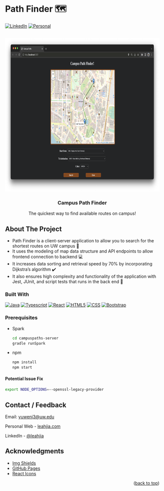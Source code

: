 # Path Finder 🗺️

[![LinkedIn][linkedin-shield]][linkedin-url]
[![Personal][personal-shield]][personal-url]



<!-- PROJECT LOGO -->
<br />
<div align="center">
  <a href="https://github.com/leahjia/Projects">
    <img src="result.png" alt="Logo" width="800" height="500">
  </a>

  <h3 align="center">Campus Path Finder</h3>

  <p align="center">
    The quickest way to find available routes on campus!
  </p>
</div>

<!-- ABOUT THE PROJECT -->
## About The Project
* Path Finder is a client-server application to allow you to search for the shortest routes on UW campus 🏫
* It uses the modeling of map data structure and API endpoints to allow frontend connection to backend 💻
* It increases data sorting and retrieval speed by 70% by incorporating Dijkstra’s algorithm ✔️
* It also ensures high complexity and functionality of the application with Jest, JUnit, and script tests that runs in the back end 🥇



### Built With

[![Java][Java-shield]][Java-url]
[![Typescript][ts-shield]][ts-url]
[![React][React.js]][React-url]
[![HTML5][HTML5-shield]][HTML5-url]
[![CSS][CSS3-shield]][CSS3-url]
[![Bootstrap][Bootstrap.com]][Bootstrap-url]

### Prerequisites
* Spark
  ```sh
  cd campuspaths-server
  gradle runSpark
  ```
* npm
  ```sh
  npm install
  npm start
  ```

#### Potential Issue Fix
  ```sh
  export NODE_OPTIONS=--openssl-legacy-provider
  ```

<!-- CONTACT -->
## Contact / Feedback

Email: yuwenj3@uw.edu

Personal Web - [leahjia.com](https://leahjia.com/)

LinkedIn - [@leahjia](https://www.linkedin.com/in/leahjia/)


<!-- ACKNOWLEDGMENTS -->
## Acknowledgments
* [Img Shields](https://shields.io)
* [GitHub Pages](https://pages.github.com)
* [React Icons](https://react-icons.github.io/react-icons/search)

<p align="right">(<a href="#readme-top">back to top</a>)</p>


<!-- MARKDOWN LINKS & IMAGES -->
<!-- https://www.markdownguide.org/basic-syntax/#reference-style-links -->
[linkedin-shield]: https://img.shields.io/badge/-LinkedIn-black.svg?style=for-the-badge&logo=linkedin&colorB=555
[linkedin-url]: https://linkedin.com/in/leahjia/
[personal-shield]: https://img.shields.io/badge/Leah-Jia-blue?style=for-the-badge
[personal-url]: https://leahjia.com/
[Java-shield]: https://img.shields.io/badge/Java-ED8B00?style=for-the-badge&logo=java&logoColor=white
[Java-url]: https://dev.java/
[ts-shield]: https://shields.io/badge/TypeScript-3178C6?logo=TypeScript&logoColor=FFF&style=for-the-badge
[ts-url]: https://www.typescriptlang.org/
[React.js]: https://img.shields.io/badge/React-20232A?style=for-the-badge&logo=react&logoColor=61DAFB
[React-url]: https://reactjs.org/
[HTML5-shield]: https://img.shields.io/badge/html5%20-%23E34F26.svg?&style=for-the-badge&logo=html5&logoColor=white
[HTML5-url]: https://html.com/
[CSS3-shield]: https://img.shields.io/badge/css3%20-%231572B6.svg?&style=for-the-badge&logo=css3&logoColor=white
[CSS3-url]: https://developer.mozilla.org/en-US/docs/Web/CSS
[Bootstrap.com]: https://img.shields.io/badge/Bootstrap-563D7C?style=for-the-badge&logo=bootstrap&logoColor=white
[Bootstrap-url]: https://getbootstrap.com
